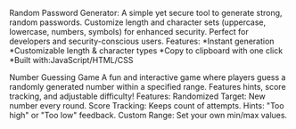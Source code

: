 Random Password Generator:
A simple yet secure tool to generate strong, random passwords. Customize length and character sets (uppercase, lowercase, numbers, symbols) for enhanced security. Perfect for developers and security-conscious users.
Features:
 *Instant generation
 *Customizable length & character types
 *Copy to clipboard with one click
 *Built with:JavaScript/HTML/CSS

Number Guessing Game
A fun and interactive game where players guess a randomly generated number within a specified range. Features hints, score tracking, and adjustable difficulty!
Features:
  Randomized Target: New number every round.
  Score Tracking: Keeps count of attempts.
  Hints: "Too high" or "Too low" feedback.
  Custom Range: Set your own min/max values.
